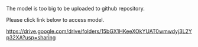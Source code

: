 The model is too big to be uploaded to github repository.

Please click link below to access model.

https://drive.google.com/drive/folders/15bGX1HKeeXOkYUAT0wmwdyj3L2Yp32XA?usp=sharing
